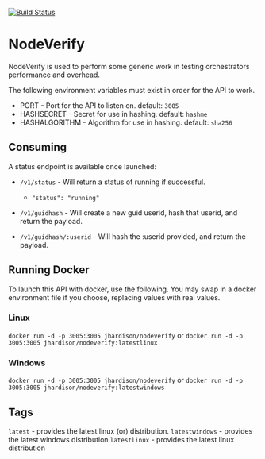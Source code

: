 [![Build Status](https://dev.azure.com/jmhardison/NodeVerify/_apis/build/status/jmhardison.nodeverify?branchName=master)](https://dev.azure.com/jmhardison/NodeVerify/_build/latest?definitionId=6&branchName=master)
# NodeVerify
NodeVerify is used to perform some generic work in testing orchestrators performance and overhead.

The following environment variables must exist in order for the API to work.

* PORT - Port for the API to listen on. default: `3005`
* HASHSECRET - Secret for use in hashing. default: `hashme`
* HASHALGORITHM - Algorithm for use in hashing. default: `sha256`

## Consuming
A status endpoint is available once launched:

* `/v1/status` - Will return a status of running if successful.
  * `"status": "running"`

* `/v1/guidhash` - Will create a new guid userid, hash that userid, and return the payload.
* `/v1/guidhash/:userid` - Will hash the :userid provided, and return the payload.


## Running Docker

To launch this API with docker, use the following. You may swap in a docker environment file if you choose, replacing values with real values.

### Linux
`docker run -d -p 3005:3005 jhardison/nodeverify`
or
`docker run -d -p 3005:3005 jhardison/nodeverify:latestlinux`

### Windows
`docker run -d -p 3005:3005 jhardison/nodeverify`
or
`docker run -d -p 3005:3005 jhardison/nodeverify:latestwindows`

## Tags

`latest` - provides the latest linux (or) distribution.
`latestwindows` - provides the latest windows distribution
`latestlinux` - provides the latest linux distribution
